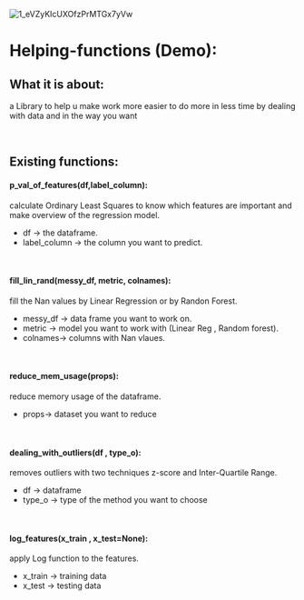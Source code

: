 ![1_eVZyKIcUXOfzPrMTGx7yVw](https://user-images.githubusercontent.com/59618586/104822204-81e41f00-5849-11eb-8b7b-2795c53cc2ae.png)
# Helping-functions (Demo):

## What it is about:
a Library to help u make work more easier to do more in less time by dealing with data and in the way you want

<br/>

## Existing functions:

#### p_val_of_features(df,label_column): 
calculate Ordinary Least Squares to know which features are important and make overview of the regression model.

* df -> the dataframe.
* label_column -> the column you want to predict.

<br/>

#### fill_lin_rand(messy_df, metric, colnames): 
fill the Nan values by Linear Regression or by Randon Forest.

* messy_df -> data frame you want to work on.
* metric -> model you want to work with (Linear Reg , Random forest).
* colnames-> columns with Nan vlaues.

<br/>

#### reduce_mem_usage(props):
reduce memory usage of the dataframe.

* props-> dataset you want to reduce

<br/>

#### dealing_with_outliers(df , type_o):
removes outliers with two techniques z-score and Inter-Quartile Range. 

* df -> dataframe
* type_o -> type of the method you want to choose

<br/>

#### log_features(x_train , x_test=None):
apply Log function to the features.

* x_train -> training data
* x_test -> testing data 

